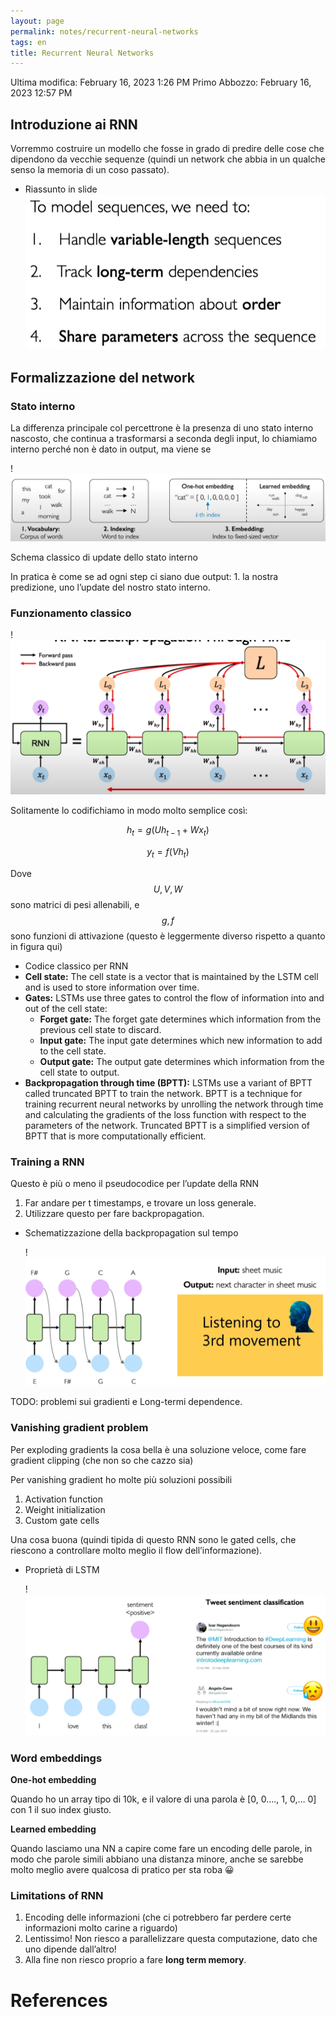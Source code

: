 ```yaml
---
layout: page
permalink: notes/recurrent-neural-networks
tags: en
title: Recurrent Neural Networks
---
```


Ultima modifica: February 16, 2023 1:26 PM
Primo Abbozzo: February 16, 2023 12:57 PM

## Introduzione ai RNN

Vorremmo costruire un modello che fosse in grado di predire delle cose che dipendono da vecchie sequenze (quindi un network che abbia in un qualche senso la memoria di un coso passato).

- Riassunto in slide
    <img src="/images/notes/image/universita/ex-notion/Recurrent Neural Networks/Untitled.png" alt="image/universita/ex-notion/Recurrent Neural Networks/Untitled">


## Formalizzazione del network

### Stato interno

La differenza principale col percettrone è la presenza di uno stato interno nascosto, che continua a trasformarsi a seconda degli input, lo chiamiamo interno perché non è dato in output, ma viene se

!<img src="/images/notes/image/universita/ex-notion/Recurrent Neural Networks/Untitled 1.png" alt="image/universita/ex-notion/Recurrent Neural Networks/Untitled 1">

Schema classico di update dello stato interno

In pratica è come se ad ogni step ci siano due output: 1. la nostra predizione, uno l’update del nostro stato interno.

### Funzionamento classico

!<img src="/images/notes/image/universita/ex-notion/Recurrent Neural Networks/Untitled 2.png" alt="image/universita/ex-notion/Recurrent Neural Networks/Untitled 2">

Solitamente lo codifichiamo in modo molto semplice così:


$$
h_{t} = g(Uh_{t-1} + Wx_{t})
$$


$$
y_{t} = f(Vh_{t})
$$

Dove $$U, V, W$$ sono matrici di pesi allenabili, e $$g, f$$ sono funzioni di attivazione (questo è leggermente diverso rispetto a quanto in figura qui)

- Codice classico per RNN
- **Cell state:** The cell state is a vector that is maintained by the LSTM cell and is used to store information over time.
- **Gates:** LSTMs use three gates to control the flow of information into and out of the cell state:
    - **Forget gate:** The forget gate determines which information from the previous cell state to discard.
    - **Input gate:** The input gate determines which new information to add to the cell state.
    - **Output gate:** The output gate determines which information from the cell state to output.
- **Backpropagation through time (BPTT):** LSTMs use a variant of BPTT called truncated BPTT to train the network. BPTT is a technique for training recurrent neural networks by unrolling the network through time and calculating the gradients of the loss function with respect to the parameters of the network. Truncated BPTT is a simplified version of BPTT that is more computationally efficient.

### Training a RNN

Questo è più o meno il pseudocodice per l’update della RNN

1. Far andare per t timestamps, e trovare un loss generale.
2. Utilizzare questo per fare backpropagation.
- Schematizzazione della backpropagation sul tempo

    !<img src="/images/notes/image/universita/ex-notion/Recurrent Neural Networks/Untitled 4.png" alt="image/universita/ex-notion/Recurrent Neural Networks/Untitled 4">


TODO: problemi sui gradienti e Long-termi dependence.

### Vanishing gradient problem

Per exploding gradients la cosa bella è una soluzione veloce, come fare gradient clipping (che non so che cazzo sia)

Per vanishing gradient ho molte più soluzioni possibili

1. Activation function
2. Weight initialization
3. Custom gate cells

Una cosa buona (quindi tipida di questo RNN sono le gated cells, che riescono a controllare molto meglio il flow dell’informazione).

- Proprietà di LSTM

    !<img src="/images/notes/image/universita/ex-notion/Recurrent Neural Networks/Untitled 5.png" alt="image/universita/ex-notion/Recurrent Neural Networks/Untitled 5">


### Word embeddings

**One-hot embedding**

Quando ho un array tipo di 10k, e il valore di una parola è [0, 0…., 1, 0,… 0] con 1 il suo index giusto.

**Learned embedding**

Quando lasciamo una NN a capire come fare un encoding delle parole, in modo che parole simili abbiano una distanza minore, anche se sarebbe molto meglio avere qualcosa di pratico per sta roba 😀

### Limitations of RNN

1. Encoding delle informazioni (che ci potrebbero far perdere certe informazioni molto carine a riguardo)
2. Lentissimo! Non riesco a parallelizzare questa computazione, dato che uno dipende dall’altro!
3. Alla fine non riesco proprio a fare **long term memory**.



# References